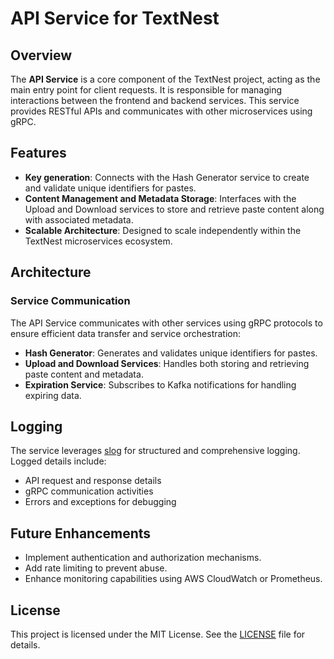 # API Service for TextNest

## Overview

The **API Service** is a core component of the TextNest project, acting as the main entry point for client requests. It is responsible for managing interactions between the frontend and backend services. This service provides RESTful APIs and communicates with other microservices using gRPC.

## Features

- **Key generation**: Connects with the Hash Generator service to create and validate unique identifiers for pastes.
- **Content Management and Metadata Storage**: Interfaces with the Upload and Download services to store and retrieve paste content along with associated metadata.
- **Scalable Architecture**: Designed to scale independently within the TextNest microservices ecosystem.

## Architecture

### Service Communication

The API Service communicates with other services using gRPC protocols to ensure efficient data transfer and service orchestration:

- **Hash Generator**: Generates and validates unique identifiers for pastes.
- **Upload and Download Services**: Handles both storing and retrieving paste content and metadata.
- **Expiration Service**: Subscribes to Kafka notifications for handling expiring data.

## Logging

The service leverages [slog](https://pkg.go.dev/log/slog) for structured and comprehensive logging. Logged details include:

- API request and response details
- gRPC communication activities
- Errors and exceptions for debugging

## Future Enhancements

- Implement authentication and authorization mechanisms.
- Add rate limiting to prevent abuse.
- Enhance monitoring capabilities using AWS CloudWatch or Prometheus.

## License

This project is licensed under the MIT License. See the [LICENSE](https://github.com/NesterovYehor/textnest/blob/main/LICENSE) file for details.

